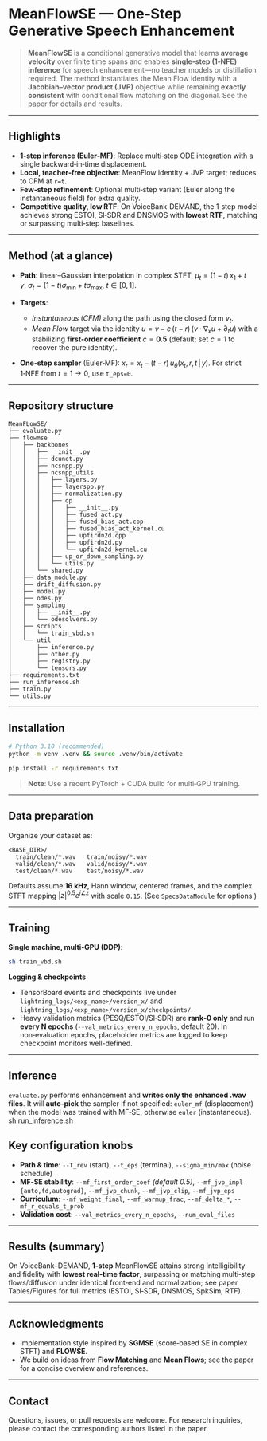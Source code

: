 # MeanFlowSE — One‑Step Generative Speech Enhancement

> **MeanFlowSE** is a conditional generative model that learns **average velocity** over finite time spans and enables **single‑step (1‑NFE) inference** for speech enhancement—no teacher models or distillation required. The method instantiates the Mean Flow identity with a **Jacobian–vector product (JVP)** objective while remaining **exactly consistent** with conditional flow matching on the diagonal. See the paper for details and results.&#x20;

---

## Highlights

* **1‑step inference (Euler‑MF)**: Replace multi‑step ODE integration with a single backward‑in‑time displacement.
* **Local, teacher‑free objective**: MeanFlow identity + JVP target; reduces to CFM at `r=t`.&#x20;
* **Few‑step refinement**: Optional multi‑step variant (Euler along the instantaneous field) for extra quality.
* **Competitive quality, low RTF**: On VoiceBank‑DEMAND, the 1‑step model achieves strong ESTOI, SI‑SDR and DNSMOS with **lowest RTF**, matching or surpassing multi‑step baselines.&#x20;

---

## Method (at a glance)

* **Path**: linear–Gaussian interpolation in complex STFT,
  $\mu_t=(1-t)\,x_1+t\,y,\ \sigma_t=(1-t)\sigma_{\min}+t\sigma_{\max}$, $t\in[0,1]$.&#x20;
* **Targets**:

  * *Instantaneous (CFM)* along the path using the closed form $v_t$.
  * *Mean Flow* target via the identity
    $u = v - c\,(t-r)\,\big(v\cdot\nabla_x u + \partial_t u\big)$ with a stabilizing **first‑order coefficient** $c=\mathbf{0.5}$ (default; set $c=1$ to recover the pure identity).&#x20;
* **One‑step sampler** (Euler‑MF):
  $x_{r}=x_{t}-(t-r)\,u_\theta(x_t,r,t\,|\,y)$.
  For strict 1‑NFE from $t=1\to0$, use `t_eps=0`.&#x20;

---

## Repository structure

```
MeanFLowSE/
├── evaluate.py
├── flowmse
│   ├── backbones
│   │   ├── __init__.py
│   │   ├── dcunet.py
│   │   ├── ncsnpp.py
│   │   ├── ncsnpp_utils
│   │   │   ├── layers.py
│   │   │   ├── layerspp.py
│   │   │   ├── normalization.py
│   │   │   ├── op
│   │   │   │   ├── __init__.py
│   │   │   │   ├── fused_act.py
│   │   │   │   ├── fused_bias_act.cpp
│   │   │   │   ├── fused_bias_act_kernel.cu
│   │   │   │   ├── upfirdn2d.cpp
│   │   │   │   ├── upfirdn2d.py
│   │   │   │   └── upfirdn2d_kernel.cu
│   │   │   ├── up_or_down_sampling.py
│   │   │   └── utils.py
│   │   └── shared.py
│   ├── data_module.py
│   ├── drift_diffusion.py
│   ├── model.py
│   ├── odes.py
│   ├── sampling
│   │   ├── __init__.py
│   │   └── odesolvers.py
│   ├── scripts
│   │   └── train_vbd.sh
│   └── util
│       ├── inference.py
│       ├── other.py
│       ├── registry.py
│       └── tensors.py
├── requirements.txt
├── run_inference.sh
├── train.py
└── utils.py
```

---

## Installation

```bash
# Python 3.10 (recommended)
python -m venv .venv && source .venv/bin/activate

pip install -r requirements.txt
```

> **Note**: Use a recent PyTorch + CUDA build for multi‑GPU training.

---

## Data preparation

Organize your dataset as:

```
<BASE_DIR>/
  train/clean/*.wav   train/noisy/*.wav
  valid/clean/*.wav   valid/noisy/*.wav
  test/clean/*.wav    test/noisy/*.wav
```

Defaults assume **16 kHz**, Hann window, centered frames, and the complex STFT mapping $|z|^{0.5} e^{j\angle z}$ with scale `0.15`. (See `SpecsDataModule` for options.)

---

## Training

**Single machine, multi‑GPU (DDP)**:

```bash
sh train_vbd.sh
```

**Logging & checkpoints**

* TensorBoard events and checkpoints live under
  `lightning_logs/<exp_name>/version_x/` and
  `lightning_logs/<exp_name>/version_x/checkpoints/`.
* Heavy validation metrics (PESQ/ESTOI/SI‑SDR) are **rank‑0 only** and run **every N epochs** (`--val_metrics_every_n_epochs`, default 20).
  In non‑evaluation epochs, placeholder metrics are logged to keep checkpoint monitors well-defined.

---

## Inference

`evaluate.py` performs enhancement and **writes only the enhanced .wav files**. It will **auto‑pick** the sampler if not specified: `euler_mf` (displacement) when the model was trained with MF‑SE, otherwise `euler` (instantaneous).
sh run_inference.sh

## Key configuration knobs

* **Path & time**: `--T_rev` (start), `--t_eps` (terminal), `--sigma_min/max` (noise schedule)
* **MF‑SE stability**:
  `--mf_first_order_coef` *(default 0.5)*,
  `--mf_jvp_impl {auto,fd,autograd}`, `--mf_jvp_chunk`, `--mf_jvp_clip`, `--mf_jvp_eps`
* **Curriculum**: `--mf_weight_final`, `--mf_warmup_frac`, `--mf_delta_*`, `--mf_r_equals_t_prob`
* **Validation cost**: `--val_metrics_every_n_epochs`, `--num_eval_files`

---

## Results (summary)

On VoiceBank–DEMAND, **1‑step** MeanFlowSE attains strong intelligibility and fidelity with **lowest real‑time factor**, surpassing or matching multi‑step flows/diffusion under identical front‑end and normalization; see paper Tables/Figures for full metrics (ESTOI, SI‑SDR, DNSMOS, SpkSim, RTF).&#x20;

---

## Acknowledgments

* Implementation style inspired by **SGMSE** (score‑based SE in complex STFT) and **FLOWSE**.
* We build on ideas from **Flow Matching** and **Mean Flows**; see the paper for a concise overview and references.&#x20;

---

## Contact

Questions, issues, or pull requests are welcome. For research inquiries, please contact the corresponding authors listed in the paper.&#x20;
